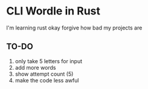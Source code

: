 # CLI Wordle in Rust

I'm learning rust okay forgive how bad my projects are

## TO-DO

1. only take 5 letters for input
2. add more words
3. show attempt count (5)
4. make the code less awful
